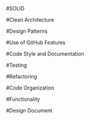#SOLID


#Clean Architecture


#Design Patterns


#Use of GitHub Features


#Code Style and Documentation


#Testing


#Refactoring


#Code Organization


#Functionality


#Design Document
